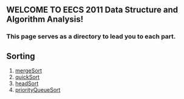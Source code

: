 ## WELCOME TO EECS 2011 Data Structure and Algorithm Analysis!
    
### This page serves as a directory to lead you to each part.

## Sorting
  1. [mergeSort](https://github.com/harrydaihaolin/DataStructure/blob/master/src/sorting/mergeSort.md)
  2. [quickSort](https://github.com/harrydaihaolin/DataStructure/blob/master/src/sorting/quickSort.md)
  3. [headSort](https://github.com/harrydaihaolin/DataStructure/blob/master/src/sorting/heapsort.md)
  4. [priorityQueueSort](https://github.com/harrydaihaolin/DataStructure/blob/master/src/sorting/priorityQueueSort.md)
